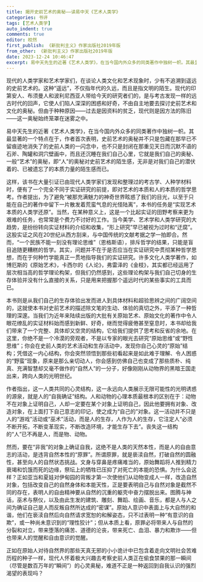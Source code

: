 ```yaml
---
title: 揭开史前艺术的奥秘——读易中天《艺术人类学》
categories: 书评
tags: [艺术人类学]
auto_indent: true
comments: true
editor: 皎然
first_publish: 《新批判主义》作家出版社2019年版
from_other: 《新批判主义》作家出版社2019年版
date: 2023-12-24 10:46:47
excerpt: 易中天先生的近著《艺术人类学》，在当今国内外众多的同类著作中独树一帜。其最显著的一个特点在于，作者首次表明，史前艺术的奥秘并不只是包藏在那早已不留痕迹地消失了的史前人类的一闪念中，也不只是封闭在那重见天日而沉默不语的石斧、陶罐和洞穴壁画中，而且还沉睡在我们自己心里，它就是我们自己的奥秘、一般“艺术”的奥秘，即“人”的奥秘对史前艺术的陌生感，无非是对我们自己的潜伏着的、已被遗忘了的本质力量的陌生感而已。
---
```

现代的人类学家和艺术学家们，在谈论人类文化和艺术现象时，少有不追溯到遥远的史前艺术的。这种“遥远”，不仅指年代的久远，而且是指文明的陌生。现代的印第安人、布须曼人和波利尼西亚人带给今天的研究者们的，是与考古发现一样的远古时代的回声，它使人们陷人深深的困惑和好奇，不由自主地要去探讨史前艺术和文化的奥秘。但由于种种原因——过去是因资料的贫乏，现代则是因方法的陈旧——这一奥秘始终笼罩在迷雾之中。

易中天先生的近著《艺术人类学》，在当今国内外众多的同类著作中独树一帜。其最显著的一个特点在于，作者首次表明，史前艺术的奥秘并不只是包藏在那早已不留痕迹地消失了的史前人类的一闪念中，也不只是封闭在那重见天日而沉默不语的石斧、陶罐和洞穴壁画中，而且还沉睡在我们自己心里，它就是我们自己的奥秘、一般“艺术”的奥秘，即“人”的奥秘对史前艺术的陌生感，无非是对我们自己的潜伏着的、已被遗忘了的本质力量的陌生感而已。

这样，该书在大量引证已由现代人类学家们发现和整理过的考古学、人种学材料时，便有了一个完全不同于实证研究的前提，即对艺术的本质和人的本质的哲学思考。作者提出，为了避免“被那充满魅力的神奇世界眩惑了我们的目光，以至于只能在自己的著作中留下一片散发着荒蛮气息的光怪陆离”，本书的任务是“实现艺术本质的人类学还原”。当然，在某种意义上，这是一个比起实证的田野考察来更为艰难的任务，也常常是个费力不讨好的工作。当今美学、艺术学和人类学研究的大趋势，是纷纷转向实证材料的介绍和收集，“形上研究”早已被视为过时和“迂腐”。这股实证之风在20世纪从西方刮来，与中国传统的文献考据之学一拍即合。然而，“一个民族不能一刻没有理论思维”（恩格斯语），排斥哲学的结果，只能是盲目追随更糟糕的哲学。其实，问题并不在于是否应当在实证研究中贯彻某种哲学思想，而在于何种竹学能真正一贯地指导我们的实证研究。许多文化人类学著作，如博厄斯的《原始艺术》，卡西尔的《人论》，弗雷泽的《金枝》，其实都已经运用了层次相当高的哲学理论构架，但我们仍然感到，这些理论构架与我们自己切身的生存体验并没有什么直接的关系，只是用来把握那个遥远时代的某些事实的工具而已。

本书则是从我们自己的生存体验出发而进人到具体材料和超验思辨之间的广阔空间的，这就使本书对史前艺术的描述除文笔的生动、体验的真切之外，平添了一种哲理的深邃。当我们为近年来陆续出版的大批有关原始艺术、原始文化的著作中令人眼花缭乱的实证材料始而感到新鲜、好奇，继而觉得疲倦甚至窒息时，本书却给我们带来了一个完整、具体却又空灵的结构，它给我们提供了思考和反省的余地。在这里，你绝不是一个冷漠的旁观者，不是以专家的眼光去研究“原始思维”或“野性思维”；你会在史前人类的艺术活动和生存活动中，发现你自己心灵的“原始”结构；凭借这一内心结构，你会突然领悟到那些初看起来是如此难于理解、令人困惑的“野蛮”现象，原来是那么亲切动人，你会感到仿佛自己也变成了那些质朴、纯真、充满智慧却又毫不做作的“自然人”的一分子，好像刚刚从动物界的黑暗王国走出来，跨向人类的光明世纪。

作者指出，这一人类共同的心灵结构，这一永远向人类展示无限可能性的光明诱惑的源泉，就是人的“自我确证”结构。人和动物的心理本质最根本的区别在于：动物不在对象上证明自己，人却一定要在某个对象上证明自己，因此他要拥有对象、改造对象，在上面打下自己意志的印记，使之成为“自己的”对象。这一活动并不只是人的“游戏”活动或“巫术”活动，而是人的生存，人作为人的生存，它注定人“必须不断开拓，不断变革现实，不断改造环境，才能生存下去”。丧失这一结构的“人”已不再是人，而是物、动物。

然而，要在“非我”的对象上确证自我，这绝不是人类的天然本性，而是人的自由意志的活动，是违背自然本性的“原罪”。所谓原罪，就是亵渎自然，打破自然的圆融性，甚至向人的自然状态挑战。文身与穿鼻是疼痛难当的，原始舞蹈将人推到精力衰竭和饥饿而死的边缘，祭坛上的牺牲已压抑了对死亡的本能的恐惧。为什么会这样？正如亚当和夏娃对伊甸园的背叛才第一次使他们从动物变成人一样，改造自然对象，包括改变自己的自然身体和本能天性，正是要表明自己与自然对象是截然不同的存在，表明人的自由精神要从自然的沉重的躯壳中奋力摆脱出来。图腾与神话，巫术与祭仪，以及由此生发的建筑、雕刻、舞蹈、绘画、音乐，都是人与人之间为确证自己是人而反叛自然所达成的“密谋”。原始人意识中表面上与大自然的和谐，他们在亵渎自然后向自然请求宽恕的和解姿态，只不过表明一种“有意识的自欺”，或一种尚未意识到的“理性狡计”；但从本质上看，原罪必将带来人与自然的分裂和对立，带来堕落的痛苦、道德的沦丧，带来死亡、血泪、暴力和欺诈——但也带来人的觉醒和自由意识的觉醒。

正如在原始人对待自然界的那些天真无邪的小小诡计中已包含着走向文明社会苦难历程的种子一样，现代人怀着极大兴趣去考察史前人类正在偷食禁果的那一瞬间（尽管是数百万年的“瞬间”）的心灵奥秘，难道不正是一种返回到自我认识的强烈渴望的表现吗？
